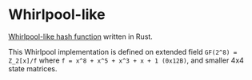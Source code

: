# Whirlpool-like

[Whirlpool-like hash function](https://en.wikipedia.org/wiki/Whirlpool_(hash_function)) written in Rust.

This Whirlpool implementation is defined on extended field `GF(2^8) = Z_2[x]/f` where `f = x^8 + x^5 + x^3 + x + 1 (0x12B)`, and smaller 4x4 state matrices.
